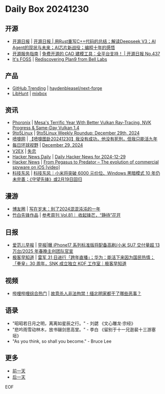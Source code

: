 # Daily Box 20241230

## 开源
- [开源日报](https://www.oschina.net/news/column?columnId=25) | [开源日报 | 用Rust重写C++代码的总结；解读Deepseek V3；AI Agent的现状与未来；AI芯片新战役；编程十年的感悟](https://www.oschina.net/news/327241)
- [开源服务指南](https://osguider.com/blog/) | [免费开源的 CAD 建模工具：全平台支持！ | 开源日报 No.437](https://osguider.com/blog/post/daily/daily-437/)
- [It's FOSS](https://itsfoss.com/) | [Rediscovering Plan9 from Bell Labs](https://itsfoss.com/plan9/)

## 产品
- [GitHub Trending](https://github.com/trending?since=daily) | [haydenbleasel/next-forge](https://github.com/haydenbleasel/next-forge)
- [LibHunt](https://www.libhunt.com/) | [mixbox](https://www.libhunt.com/r/mixbox)

## 资讯
- [Phoronix](https://www.phoronix.com/) | [Mesa's Terrific Year With Better Vulkan Ray-Tracing, NVK Progress & Same-Day Vulkan 1.4](https://www.phoronix.com/news/Mesa-2024-Highlights)
- [9to5Linux](https://9to5linux.com/) | [9to5Linux Weekly Roundup: December 29th, 2024](https://9to5linux.com/9to5linux-weekly-roundup-december-29th-2024)
- [喷嚏网](http://www.dapenti.com/blog/blog.asp?subjectid=70&name=xilei) | [【喷嚏图卦20241230】我没有成功，他没有死刑，但我只能活九年](http://www.dapenti.com/blog/more.asp?name=xilei&id=183361)
- [每日环球视野](https://idai.ly/) | [December 29, 2024](http://m.idai.ly/se/a193iG?1735401600)
- [V2EX](https://www.v2ex.com/) | [失恋](https://www.v2ex.com/t/1101221)
- [Hacker News Daily](https://www.daemonology.net/hn-daily/) | [Daily Hacker News for 2024-12-29](https://www.daemonology.net/hn-daily/2024-12-29.html)
- [Hacker News](https://news.ycombinator.com/front) | [From Pegasus to Predator – The evolution of commercial spyware on iOS [video]](https://news.ycombinator.com/item?id=42546216)
- [科技东风](https://m.smzdm.com/tag/tn0400v/) | [科技东风｜小米将突破 6000 元价位、Windows 黑暗模式 10 年仍未完善；《守望先锋》或2月19日回归](https://post.m.smzdm.com/p/arrv98zx/)

## 漫游
- [博友圈](https://www.boyouquan.com/home) | [写在岁末：别了2024混混沌沌的一年](https://www.boyouquan.com/go?from=feed&link=https%3A%2F%2Fwww.suiyan.cc%2Fblog%2F20241230004427)
- [竹白先锋作品](https://www.zhubai.wiki/) | [参考周刊 Vol.81｜ 收起锋芒，“静待”花开](https://open.zhubai.wiki/a/l/t/z/pl/ouranswers/2485455129760546816)

## 日报
- [爱范儿早报](https://www.ifanr.com/category/ifanrnews) | [早报|曝 iPhone17 系列标准版将配备高刷/小米 SU7 交付量超 13 万台/2025 年春晚主创团队官宣](https://www.ifanr.com/1610601)
- [极客早知道](https://www.geekpark.net/column/74) | [雷军 31 日进行「跨年直播」；华为：能活下来因为国民热情；「拳皇」30 周年，SNK 成立独立 KOF 工作室｜极客早知道 ](https://www.geekpark.net/news/344776)

## 视频
- [哔哩哔哩综合热门](https://www.bilibili.com/v/popular/all/) | [故意杀人非法拘禁！缅北明家都干了哪些恶事？](https://b23.tv/BV1df63YYEj2)

## 语录
- "昭昭若日月之明，离离如星辰之行。" - 刘勰 《文心雕龙·宗经》
- "悲吟雨雪动林木，放书辍剑思高堂。" - 李白 《留别于十一兄逖裴十三游塞垣》
- "As you think, so shall you become." - Bruce Lee

## 更多
- [前一天](daily-box-20241229.md)
- [后一天](daily-box-20241231.md)

EOF